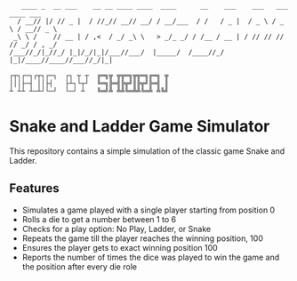 ```
   ____ _  __ ___    __ __ ____ ____  ____      __    ___    ___   ___   ____ ___
  / __// |/ // _ |  / //_// __// __/ / __/___  / /   / _ |  / _ \ / _ \ / __// _ \
 _\ \ /    // __ | / ,<  / _/ _\ \   > _/_ _/ / /__ / __ | / // // // // _/ / , _/
/___//_/|_//_/ |_|/_/|_|/___//___/  |_____/  /____//_/ |_|/____//____//___//_/|_|

┌┬┐┌─┐┌┬┐┌─┐  ┌┐ ┬ ┬  ╔═╗╦ ╦╦═╗╦╦═╗╔═╗ ╦
│││├─┤ ││├┤   ├┴┐└┬┘  ╚═╗╠═╣╠╦╝║╠╦╝╠═╣ ║
┴ ┴┴ ┴─┴┘└─┘  └─┘ ┴   ╚═╝╩ ╩╩╚═╩╩╚═╩ ╩╚╝
```

# Snake and Ladder Game Simulator

This repository contains a simple simulation of the classic game Snake and Ladder.

## Features

- Simulates a game played with a single player starting from position 0
- Rolls a die to get a number between 1 to 6
- Checks for a play option: No Play, Ladder, or Snake
- Repeats the game till the player reaches the winning position, 100
- Ensures the player gets to exact winning position 100
- Reports the number of times the dice was played to win the game and the position after every die role